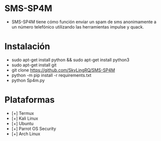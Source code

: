 # SMS-SP4M
* SMS-SP4M tiene cómo función enviar un spam de sms anonimamente a un número telefónico utilizando las herramientas impulse y quack.

# Instalación

* sudo apt-get install python && sudo apt-get install python3
* sudo apt-get install git
* git clone https://github.com/SkyLingRQ/SMS-SP4M
* python -m pip install -r requirements.txt
* python Sp4m.py

# Plataformas
* [+] Termux
* [+] Kali Linux
* [+] Ubuntu
* [+] Parrot OS Security
* [+] Arch Linux
